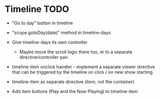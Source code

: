 # Timeline TODO

 * "Go to day" button in timeline

 * "scope.gotoDay(date)" method in timeline-days

 * Give timeline-days its own controller

    * Maybe move the scroll logic there too, or to a separate directive/controller pair.

 * timeline-item onclick handler - implement a separate viewer directive that can be triggered by the timeline on click / on new show starting.

 * timeline-item as separate directive (item, not the container)

 * Add item buttons (Play and the Now Playing) to timeline-item

